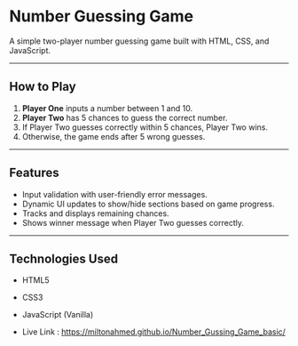 # Number Guessing Game

A simple two-player number guessing game built with HTML, CSS, and JavaScript.

---

## How to Play

1. **Player One** inputs a number between 1 and 10.
2. **Player Two** has 5 chances to guess the correct number.
3. If Player Two guesses correctly within 5 chances, Player Two wins.
4. Otherwise, the game ends after 5 wrong guesses.

---

## Features

- Input validation with user-friendly error messages.
- Dynamic UI updates to show/hide sections based on game progress.
- Tracks and displays remaining chances.
- Shows winner message when Player Two guesses correctly.

---

## Technologies Used

- HTML5
- CSS3
- JavaScript (Vanilla)

- Live Link : https://miltonahmed.github.io/Number_Gussing_Game_basic/

